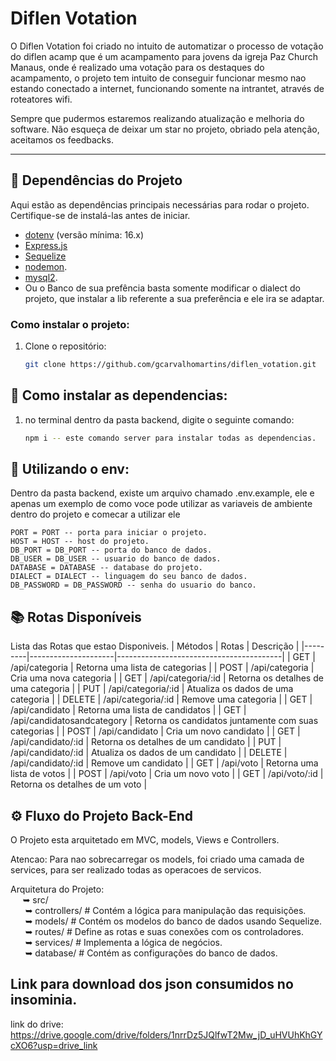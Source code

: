 # Diflen Votation

O Diflen Votation foi criado no intuito de automatizar o processo de votação do diflen acamp que é um acampamento para jovens da igreja Paz Church Manaus, onde é realizado uma votação para os destaques do acampamento, o projeto tem intuito de conseguir funcionar mesmo nao estando conectado a internet, funcionando somente na intrantet, através de roteatores wifi.</br>

Sempre que pudermos estaremos realizando atualização e melhoria do software. Não esqueça de deixar um star no projeto, obriado pela atenção, aceitamos os feedbacks.


---

## 🚀 Dependências do Projeto

Aqui estão as dependências principais necessárias para rodar o projeto. Certifique-se de instalá-las antes de iniciar.

- [dotenv](https://nodejs.org/) (versão mínima: 16.x)
- [Express.js](https://expressjs.com/)
- [Sequelize](https://sequelize.org/)
- [nodemon](https://www.npmjs.com/package/nodemon).
- [mysql2](https://www.npmjs.com/package/mysql2).
- Ou o Banco de sua prefência basta somente modificar o dialect do projeto, que instalar a lib referente a sua preferência e ele ira se adaptar. 

### Como instalar o projeto:
1. Clone o repositório:
   ```bash
   git clone https://github.com/gcarvalhomartins/diflen_votation.git
   

## 🦾 Como instalar as dependencias:
1. no terminal dentro da pasta backend, digite o seguinte comando:
    ```bash
    npm i -- este comando server para instalar todas as dependencias.

## 👀 Utilizando o env:

Dentro da pasta backend, existe um arquivo chamado .env.example, ele e apenas um exemplo 
de como voce pode utilizar as variaveis de ambiente dentro do projeto e comecar a utilizar ele
    
    PORT = PORT -- porta para iniciar o projeto. 
    HOST = HOST -- host do projeto.
    DB_PORT = DB_PORT -- porta do banco de dados. 
    DB_USER = DB_USER -- usuario do banco de dados. 
    DATABASE = DATABASE -- database do projeto. 
    DIALECT = DIALECT -- linguagem do seu banco de dados.
    DB_PASSWORD = DB_PASSWORD -- senha do usuario do banco. 


## 📚 Rotas Disponíveis

Lista das Rotas que estao Disponiveis.
| Métodos | Rotas               | Descrição                               |
|---------|---------------------|-----------------------------------------|
| GET     | /api/categoria          | Retorna uma lista de categorias          |
| POST    | /api/categoria          | Cria uma nova categoria                   |
| GET     | /api/categoria/:id      | Retorna os detalhes de uma categoria      |
| PUT     | /api/categoria/:id      | Atualiza os dados de uma categoria        |
| DELETE  | /api/categoria/:id      | Remove uma categoria                      |
| GET     | /api/candidato          | Retorna uma lista de candidatos          |
| GET     | /api/candidatosandcategory          | Retorna os candidatos juntamente com suas categorias          |
| POST    | /api/candidato          | Cria um novo candidato                   |
| GET     | /api/candidato/:id      | Retorna os detalhes de um candidato      |
| PUT     | /api/candidato/:id      | Atualiza os dados de um candidato       |
| DELETE  | /api/candidato/:id      | Remove um candidato                      |
| GET     | /api/voto          | Retorna uma lista de votos          |
| POST    | /api/voto          | Cria um novo voto                   |
| GET     | /api/voto/:id      | Retorna os detalhes de um voto     |


## ⚙️ Fluxo do Projeto Back-End

O Projeto esta arquitetado em MVC, models, Views e Controllers.

Atencao: Para nao sobrecarregar os models, foi criado uma camada de services, para ser realizado todas as operacoes de servicos. 

Arquitetura do Projeto: <br/>
        &nbsp;&nbsp;&nbsp;&nbsp;&nbsp;➥ src/ <br/>
            &nbsp;&nbsp;&nbsp;&nbsp;&nbsp;&nbsp;➥ controllers/ # Contém a lógica para manipulação das requisições. <br/>
            &nbsp;&nbsp;&nbsp;&nbsp;&nbsp;&nbsp;➥ models/ # Contém os modelos do banco de dados usando Sequelize. <br/>
            &nbsp;&nbsp;&nbsp;&nbsp;&nbsp;&nbsp;➥ routes/ # Define as rotas e suas conexões com os controladores. <br/>
            &nbsp;&nbsp;&nbsp;&nbsp;&nbsp;&nbsp;➥ services/ # Implementa a lógica de negócios.<br/>
            &nbsp;&nbsp;&nbsp;&nbsp;&nbsp;&nbsp;➥ database/ # Contém as configurações do banco de dados.<br/>

## Link para download dos json consumidos no insominia.

link do drive: https://drive.google.com/drive/folders/1nrrDz5JQlfwT2Mw_jD_uHVUhKhGYcXO6?usp=drive_link